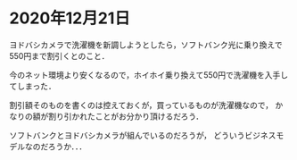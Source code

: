# 2020年12月21日 



ヨドバシカメラで洗濯機を新調しようとしたら，ソフトバンク光に乗り換えで550円まで割引くとのこと．



今のネット環境より安くなるので，ホイホイ乗り換えて550円で洗濯機を入手してしまった．


割引額そのものを書くのは控えておくが，買っているものが洗濯機なので，
かなりの額が割り引かれたことがお分かり頂けるだろう．


ソフトバンクとヨドバシカメラが組んでいるのだろうが，
どういうビジネスモデルなのだろうか．．．